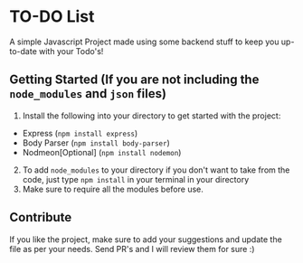 # TO-DO List
A simple Javascript Project made using some backend stuff to keep you up-to-date with your Todo's!

## Getting Started (If you are not including the `node_modules` and `json` files)
1) Install the following into your directory to get started with the project: 
  - Express (`npm install express`)
  - Body Parser (`npm install body-parser`)
  - Nodmeon[Optional] (`npm install nodemon`)
 
2) To add `node_modules` to your directory if you don't want to take from the code, just type `npm install` in your terminal in your directory
3) Make sure to require all the modules before use.

## Contribute
If you like the project, make sure to add your suggestions and update the file as per your needs. Send PR's and I will review them for sure :)
